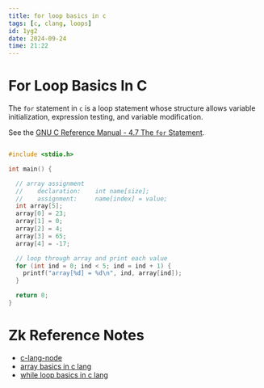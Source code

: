 ```yaml
---
title: for loop basics in c
tags: [c, clang, loops] 
id: 1yg2
date: 2024-09-24
time: 21:22
---
```


# For Loop Basics In C 

The `for` statement in `c` is a loop statement whose structure allows variable
initialization, expression testing, and variable modification. 

See the [GNU C Reference Manual - 4.7 The `for` Statement](https://www.gnu.org/software/gnu-c-manual/gnu-c-manual.html#The-for-Statement).

```c

#include <stdio.h>

int main() {

  // array assignment
  //    declaration:    int name[size];
  //    assignment:     name[index] = value;
  int array[5];
  array[0] = 23;
  array[1] = 0;
  array[2] = 4;
  array[3] = 65;
  array[4] = -17;

  // loop through array and print each value
  for (int ind = 0; ind < 5; ind = ind + 1) {
    printf("array[%d] = %d\n", ind, array[ind]);
  }

  return 0;
}

```

# Zk Reference Notes

- [c-lang-node](3xe5-c-lang-node.md)
- [array basics in c lang](vgpy%20array-basics-in-c-lang.md)
- [while loop basics in c lang](qm3k%20while-loop-basics-in-c-lang.md)
